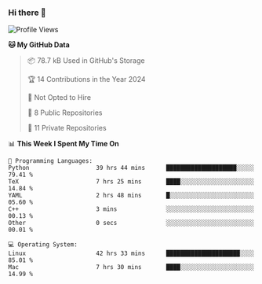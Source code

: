 ### Hi there 👋

<!--
**huayuan4396/huayuan4396** is a ✨ _special_ ✨ repository because its `README.md` (this file) appears on your GitHub profile.

Here are some ideas to get you started:

- 🔭 I’m currently working on ...
- 🌱 I’m currently learning ...
- 👯 I’m looking to collaborate on ...
- 🤔 I’m looking for help with ...
- 💬 Ask me about ...
- 📫 How to reach me: ...
- 😄 Pronouns: ...
- ⚡ Fun fact: ...
-->

<!--START_SECTION:waka-->
![Profile Views](http://img.shields.io/badge/Profile%20Views-0-blue)

**🐱 My GitHub Data** 

> 📦 78.7 kB Used in GitHub's Storage 
 > 
> 🏆 14 Contributions in the Year 2024
 > 
> 🚫 Not Opted to Hire
 > 
> 📜 8 Public Repositories 
 > 
> 🔑 11 Private Repositories 
 > 
📊 **This Week I Spent My Time On** 

```text
💬 Programming Languages: 
Python                   39 hrs 44 mins      ████████████████████░░░░░   79.41 % 
TeX                      7 hrs 25 mins       ████░░░░░░░░░░░░░░░░░░░░░   14.84 % 
YAML                     2 hrs 48 mins       █░░░░░░░░░░░░░░░░░░░░░░░░   05.60 % 
C++                      3 mins              ░░░░░░░░░░░░░░░░░░░░░░░░░   00.13 % 
Other                    0 secs              ░░░░░░░░░░░░░░░░░░░░░░░░░   00.01 % 

💻 Operating System: 
Linux                    42 hrs 33 mins      █████████████████████░░░░   85.01 % 
Mac                      7 hrs 30 mins       ████░░░░░░░░░░░░░░░░░░░░░   14.99 % 
```


<!--END_SECTION:waka-->
